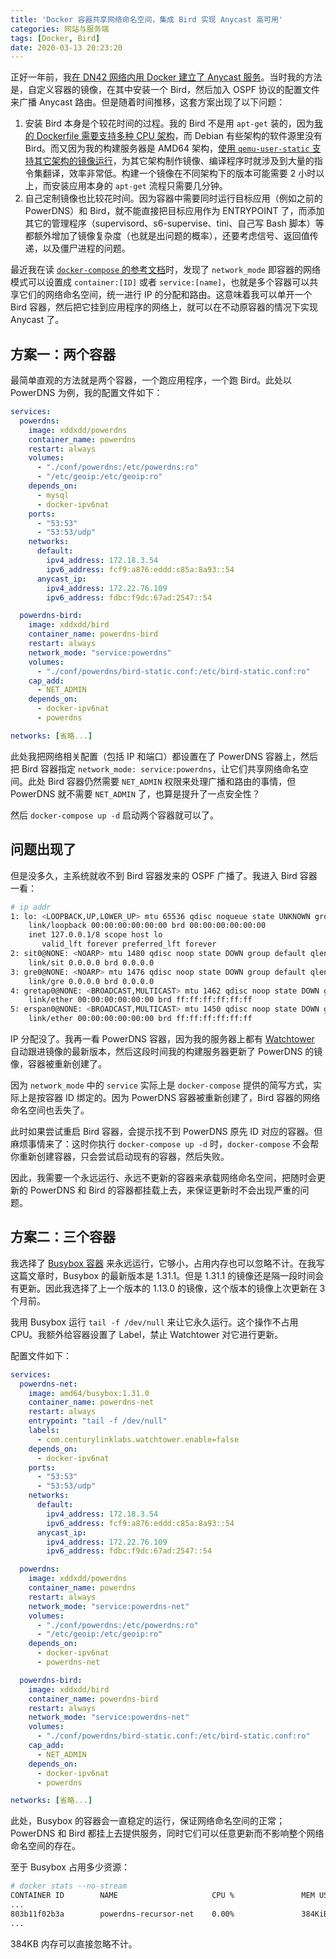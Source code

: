 ```yaml
---
title: 'Docker 容器共享网络命名空间，集成 Bird 实现 Anycast 高可用'
categories: 网站与服务端
tags: [Docker, Bird]
date: 2020-03-13 20:23:20
---
```


正好一年前，我[在 DN42 网络内用 Docker 建立了 Anycast 服务](/article/modify-website/dn42-docker-anycast-dns.lantian)。当时我的方法是，自定义容器的镜像，在其中安装一个 Bird，然后加入 OSPF 协议的配置文件来广播 Anycast 路由。但是随着时间推移，这套方案出现了以下问题：

1. 安装 Bird 本身是个较花时间的过程。我的 Bird 不是用 `apt-get` 装的，因为[我的 Dockerfile 需要支持多种 CPU 架构](/article/modify-website/gpp-preprocess-dockerfile-include-if.lantian)，而 Debian 有些架构的软件源里没有 Bird。而又因为我的构建服务器是 AMD64 架构，[使用 `qemu-user-static` 支持其它架构的镜像运行](/article/modify-computer/build-arm-docker-image-on-x86-docker-hub-travis-automatic-build.lantian)，为其它架构制作镜像、编译程序时就涉及到大量的指令集翻译，效率非常低。构建一个镜像在不同架构下的版本可能需要 2 小时以上，而安装应用本身的 `apt-get` 流程只需要几分钟。
2. 自己定制镜像也比较花时间。因为容器中需要同时运行目标应用（例如之前的 PowerDNS）和 Bird，就不能直接把目标应用作为 ENTRYPOINT 了，而添加其它的管理程序（supervisord、s6-supervise、tini、自己写 Bash 脚本）等都额外增加了镜像复杂度（也就是出问题的概率），还要考虑信号、返回值传递，以及僵尸进程的问题。

最近我在读 [`docker-compose` 的参考文档](https://docs.docker.com/compose/compose-file/compose-file-v2/)时，发现了 `network_mode` 即容器的网络模式可以设置成 `container:[ID]` 或者 `service:[name]`，也就是多个容器可以共享它们的网络命名空间，统一进行 IP 的分配和路由。这意味着我可以单开一个 Bird 容器，然后把它挂到应用程序的网络上，就可以在不动原容器的情况下实现 Anycast 了。

方案一：两个容器
--------------

最简单直观的方法就是两个容器，一个跑应用程序，一个跑 Bird。此处以 PowerDNS 为例，我的配置文件如下：

```yaml
services:
  powerdns:
    image: xddxdd/powerdns
    container_name: powerdns
    restart: always
    volumes:
      - "./conf/powerdns:/etc/powerdns:ro"
      - "/etc/geoip:/etc/geoip:ro"
    depends_on:
      - mysql
      - docker-ipv6nat
    ports:
      - "53:53"
      - "53:53/udp"
    networks:
      default:
        ipv4_address: 172.18.3.54
        ipv6_address: fcf9:a876:eddd:c85a:8a93::54
      anycast_ip:
        ipv4_address: 172.22.76.109
        ipv6_address: fdbc:f9dc:67ad:2547::54

  powerdns-bird:
    image: xddxdd/bird
    container_name: powerdns-bird
    restart: always
    network_mode: "service:powerdns"
    volumes:
      - "./conf/powerdns/bird-static.conf:/etc/bird-static.conf:ro"
    cap_add:
      - NET_ADMIN
    depends_on:
      - docker-ipv6nat
      - powerdns

networks: [省略...]
```

此处我把网络相关配置（包括 IP 和端口）都设置在了 PowerDNS 容器上，然后把 Bird 容器指定 `network_mode: service:powerdns`，让它们共享网络命名空间。此处 Bird 容器仍然需要 `NET_ADMIN` 权限来处理广播和路由的事情，但 PowerDNS 就不需要 `NET_ADMIN` 了，也算是提升了一点安全性？

然后 `docker-compose up -d` 启动两个容器就可以了。

问题出现了
--------

但是没多久，主系统就收不到 Bird 容器发来的 OSPF 广播了。我进入 Bird 容器一看：

```bash
# ip addr
1: lo: <LOOPBACK,UP,LOWER_UP> mtu 65536 qdisc noqueue state UNKNOWN group default qlen 1000
    link/loopback 00:00:00:00:00:00 brd 00:00:00:00:00:00
    inet 127.0.0.1/8 scope host lo
       valid_lft forever preferred_lft forever
2: sit0@NONE: <NOARP> mtu 1480 qdisc noop state DOWN group default qlen 1000
    link/sit 0.0.0.0 brd 0.0.0.0
3: gre0@NONE: <NOARP> mtu 1476 qdisc noop state DOWN group default qlen 1000
    link/gre 0.0.0.0 brd 0.0.0.0
4: gretap0@NONE: <BROADCAST,MULTICAST> mtu 1462 qdisc noop state DOWN group default qlen 1000
    link/ether 00:00:00:00:00:00 brd ff:ff:ff:ff:ff:ff
5: erspan0@NONE: <BROADCAST,MULTICAST> mtu 1450 qdisc noop state DOWN group default qlen 1000
    link/ether 00:00:00:00:00:00 brd ff:ff:ff:ff:ff:ff
```

IP 分配没了。我再一看 PowerDNS 容器，因为我的服务器上都有 [Watchtower](https://github.com/containrrr/watchtower) 自动跟进镜像的最新版本，然后这段时间我的构建服务器更新了 PowerDNS 的镜像，容器被重新创建了。

因为 `network_mode` 中的 `service` 实际上是 `docker-compose` 提供的简写方式，实际上是按容器 ID 绑定的。因为 PowerDNS 容器被重新创建了，Bird 容器的网络命名空间也丢失了。

此时如果尝试重启 Bird 容器，会提示找不到 PowerDNS 原先 ID 对应的容器。但麻烦事情来了：这时你执行 `docker-compose up -d` 时，`docker-compose` 不会帮你重新创建容器，只会尝试启动现有的容器，然后失败。

因此，我需要一个永远运行、永远不更新的容器来承载网络命名空间，把随时会更新的 PowerDNS 和 Bird 的容器都挂载上去，来保证更新时不会出现严重的问题。

方案二：三个容器
--------------

我选择了 [Busybox 容器](https://hub.docker.com/_/busybox?tab=tags) 来永远运行，它够小，占用内存也可以忽略不计。在我写这篇文章时，Busybox 的最新版本是 1.31.1。但是 1.31.1 的镜像还是隔一段时间会有更新。因此我选择了上一个版本的 1.13.0 的镜像，这个版本的镜像上次更新在 3 个月前。

我用 Busybox 运行 `tail -f /dev/null` 来让它永久运行。这个操作不占用 CPU。我额外给容器设置了 Label，禁止 Watchtower 对它进行更新。

配置文件如下：

```yaml
services:
  powerdns-net:
    image: amd64/busybox:1.31.0
    container_name: powerdns-net
    restart: always
    entrypoint: "tail -f /dev/null"
    labels:
      - com.centurylinklabs.watchtower.enable=false
    depends_on:
      - docker-ipv6nat
    ports:
      - "53:53"
      - "53:53/udp"
    networks:
      default:
        ipv4_address: 172.18.3.54
        ipv6_address: fcf9:a876:eddd:c85a:8a93::54
      anycast_ip:
        ipv4_address: 172.22.76.109
        ipv6_address: fdbc:f9dc:67ad:2547::54

  powerdns:
    image: xddxdd/powerdns
    container_name: powerdns
    restart: always
    network_mode: "service:powerdns-net"
    volumes:
      - "./conf/powerdns:/etc/powerdns:ro"
      - "/etc/geoip:/etc/geoip:ro"
    depends_on:
      - docker-ipv6nat
      - powerdns-net

  powerdns-bird:
    image: xddxdd/bird
    container_name: powerdns-bird
    restart: always
    network_mode: "service:powerdns-net"
    volumes:
      - "./conf/powerdns/bird-static.conf:/etc/bird-static.conf:ro"
    cap_add:
      - NET_ADMIN
    depends_on:
      - docker-ipv6nat
      - powerdns

networks: [省略...]
```

此处，Busybox 的容器会一直稳定的运行，保证网络命名空间的正常；PowerDNS 和 Bird 都挂上去提供服务，同时它们可以任意更新而不影响整个网络命名空间的存在。

至于 Busybox 占用多少资源：

```bash
# docker stats --no-stream
CONTAINER ID        NAME                     CPU %               MEM USAGE / LIMIT   MEM %               NET I/O             BLOCK I/O           PIDS
...
803b11f02b3a        powerdns-recursor-net    0.00%               384KiB / 734MiB     0.05%               10.3MB / 3.98MB     1.43MB / 0B         1
...
```

384KB 内存可以直接忽略不计。
